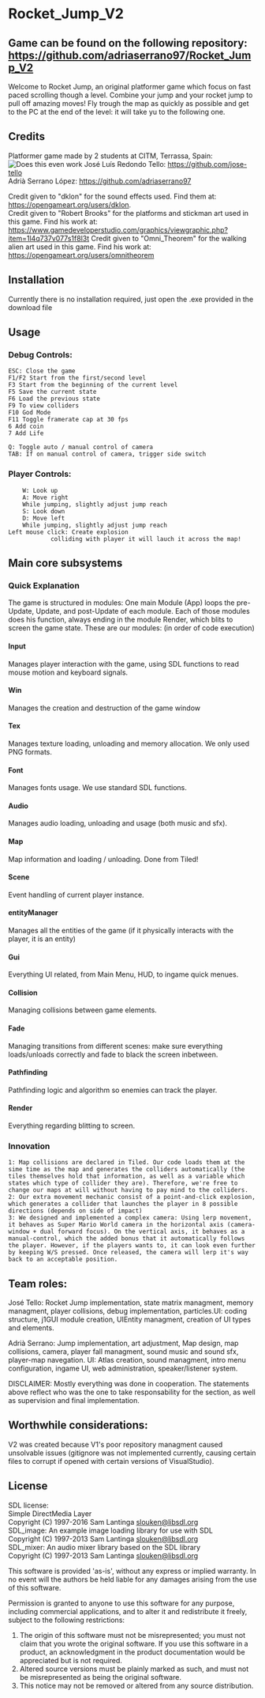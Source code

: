 # Rocket_Jump_V2
## Game can be found on the following repository: https://github.com/adriaserrano97/Rocket_Jump_V2 <br>
Welcome to Rocket Jump, an original platformer game which focus on fast paced scrolling though a level. Combine your jump and your rocket jump to pull off amazing moves! Fly trough the map as quickly as possible and get to the PC at the end of the level: it will take yu to the following one.


## Credits
Platformer game made by 2 students at CITM, Terrassa, Spain: 
![Does this even work](https://github.com/adriaserrano97/Rocket_Jump_V2/blob/master/docs/SDL_pls.png)
José Luís Redondo Tello: <https://github.com/jose-tello> <br>
Adrià Serrano López: <https://github.com/adriaserrano97> <br>

Credit given to "dklon" for the sound effects used. Find them at: https://opengameart.org/users/dklon. <br>
Credit given to "Robert Brooks" for the platforms and stickman art used in this game. Find his work at: https://www.gamedeveloperstudio.com/graphics/viewgraphic.php?item=1l4q737v077s1f8l3t
Credit given to "Omni_Theorem" for the walking alien art used in this game. Find his work at: https://opengameart.org/users/omnitheorem

## Installation

Currently there is no installation required, just open the .exe provided in the download file

## Usage
	
### Debug Controls:<br>
	ESC: Close the game
	F1/F2 Start from the first/second level 
	F3 Start from the beginning of the current level
	F5 Save the current state 
	F6 Load the previous state 
	F9 To view colliders 
	F10 God Mode 
	F11 Toggle framerate cap at 30 fps
	6 Add coin
	7 Add Life

	Q: Toggle auto / manual control of camera
	TAB: If on manual control of camera, trigger side switch

### Player Controls: <br>
        W: Look up 
        A: Move right
		While jumping, slightly adjust jump reach
        S: Look down 
        D: Move left 
		While jumping, slightly adjust jump reach
	Left mouse click: Create explosion
				colliding with player it will lauch it across the map!

## Main core subsystems
### Quick Explanation
The game is structured in modules: One main Module (App) loops the pre-Update, Update, and post-Update of each module. Each of those modules does his function, always ending in the module Render, which blits to screen the game state. These are our modules: (in order of code execution)

#### Input
Manages player interaction with the game, using SDL functions to read mouse motion and keyboard signals.
#### Win
Manages the creation and destruction of the game window 
#### Tex
Manages texture loading, unloading and memory allocation. We only used PNG formats.
#### Font
Manages fonts usage. We use standard SDL functions.
#### Audio
Manages audio loading, unloading and usage (both music and sfx).
#### Map
Map information and loading / unloading. Done from Tiled!
#### Scene
Event handling of current player instance.
#### entityManager
Manages all the entities of the game (if it physically interacts with the player, it is an entity)
#### Gui
Everything UI related, from Main Menu, HUD, to ingame quick menues.
#### Collision
Managing collisions between game elements.
#### Fade
Managing transitions from different scenes: make sure everything loads/unloads correctly and fade to black the screen inbetween.
#### Pathfinding
Pathfinding logic and algorithm so enemies can track the player.
#### Render
Everything regarding blitting to screen.

### Innovation
	1: Map collisions are declared in Tiled. Our code loads them at the sime time as the map and generates the colliders automatically (the tiles themselves hold that information, as well as a variable which states which type of collider they are). Therefore, we're free to change our maps at will without having to pay mind to the colliders.
	2: Our extra movement mechanic consist of a point-and-click explosion, which generates a collider that launches the player in 8 possible directions (depends on side of impact) 
	3: We designed and implemented a complex camera: Using lerp movement, it behaves as Super Mario World camera in the horizontal axis (camera-window + dual forward focus). On the vertical axis, it behaves as a manual-control, which the added bonus that it automatically follows the player. However, if the players wants to, it can look even further by keeping W/S pressed. Once released, the camera will lerp it's way back to an acceptable position. 


## Team roles:
José Tello: Rocket Jump implementation, state matrix managment, memory managment, player collisions, debug implementation, particles.UI: coding structure, j1GUI module creation, UIEntity managment, creation of UI types and elements.<br>

Adrià Serrano: Jump implementation, art adjustment, Map design, map collisions, camera, player fall managment, sound music and sound sfx, player-map navegation. UI: Atlas creation, sound managment, intro menu configuration, ingame UI, web administration, speaker/listener system.<br>

DISCLAIMER: Mostly everything was done in cooperation. The statements above reflect who was the one to take responsability for the section, as well as supervision and final implementation.<br>


## Worthwhile considerations:
V2 was created because V1's poor repository managment caused unsolvable issues (gitignore was not implemented currently, causing certain files to corrupt if opened with certain versions of VisualStudio).


## License

SDL license:<br>
Simple DirectMedia Layer<br>
Copyright (C) 1997-2016 Sam Lantinga <slouken@libsdl.org><br>
SDL_image:  An example image loading library for use with SDL<br>
Copyright (C) 1997-2013 Sam Lantinga <slouken@libsdl.org><br>
SDL_mixer:  An audio mixer library based on the SDL library<br>
Copyright (C) 1997-2013 Sam Lantinga <slouken@libsdl.org><br>

  
This software is provided 'as-is', without any express or implied
warranty.  In no event will the authors be held liable for any damages
arising from the use of this software.

Permission is granted to anyone to use this software for any purpose,
including commercial applications, and to alter it and redistribute it
freely, subject to the following restrictions:
  
1. The origin of this software must not be misrepresented; you must not
   claim that you wrote the original software. If you use this software
   in a product, an acknowledgment in the product documentation would be
   appreciated but is not required. 
2. Altered source versions must be plainly marked as such, and must not be
   misrepresented as being the original software.
3. This notice may not be removed or altered from any source distribution.

